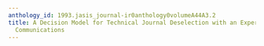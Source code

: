 ```yaml
---
anthology_id: 1993.jasis_journal-ir0anthology0volumeA44A3.2
title: A Decision Model for Technical Journal Deselection with an Experiment in Biomedical
  Communications
---
```

